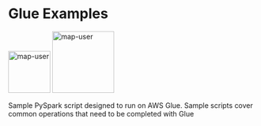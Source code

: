 # Glue Examples

<img width="85" alt="map-user" src="https://img.shields.io/badge/views-1690-green"> <img width="125" alt="map-user" src="https://img.shields.io/badge/unique visits-351-green">

Sample PySpark script designed to run on AWS Glue. Sample scripts cover common operations that need to be completed with Glue
